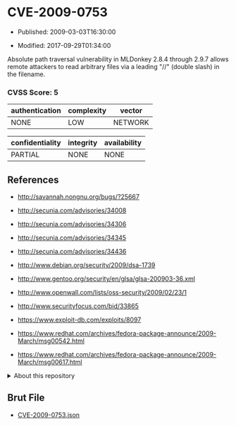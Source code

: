 # CVE-2009-0753

- Published: 2009-03-03T16:30:00

- Modified: 2017-09-29T01:34:00

Absolute path traversal vulnerability in MLDonkey 2.8.4 through 2.9.7 allows remote attackers to read arbitrary files via a leading "//" (double slash) in the filename.

### CVSS Score: **5**

| authentication | complexity | vector |
| --- | --- | --- |
| NONE | LOW | NETWORK |

| confidentiality | integrity | availability |
| --- | --- | --- |
| PARTIAL | NONE | NONE |

## References

* http://savannah.nongnu.org/bugs/?25667

* http://secunia.com/advisories/34008

* http://secunia.com/advisories/34306

* http://secunia.com/advisories/34345

* http://secunia.com/advisories/34436

* http://www.debian.org/security/2009/dsa-1739

* http://www.gentoo.org/security/en/glsa/glsa-200903-36.xml

* http://www.openwall.com/lists/oss-security/2009/02/23/1

* http://www.securityfocus.com/bid/33865

* https://www.exploit-db.com/exploits/8097

* https://www.redhat.com/archives/fedora-package-announce/2009-March/msg00542.html

* https://www.redhat.com/archives/fedora-package-announce/2009-March/msg00617.html

<details>
<summary>About this repository</summary> 

  This repository is part of the project [Live Hack CVE](https://github.com/Live-Hack-CVE). Main website can be found [www.live-hack.org](https://www.live-hack.org) 
  
  Made by [Sn0wAlice](https://github.com/Sn0wAlice) for the people that care about security and need to have a feed of the latest CVEs. Hope you enjoy it, don't forget to star the repo and follow me on [Twitter](https://twitter.com/Sn0wAlice) and [Github](https://github.com/Sn0wAlice). And that is my [personnal website](https://www.alice-snow.me/)

  - [Home Page](https://github.com/Live-Hack-CVE)
  - [Framework](https://github.com/Live-Hack-CVE/cve-framework)
  - [CVE database](https://github.com/Live-Hack-CVE/full_database)
  - [Changelog](https://github.com/Live-Hack-CVE/Changelog)
</details>

## Brut File

* [CVE-2009-0753.json](https://raw.githubusercontent.com/Live-Hack-CVE/full_database/main/cves/2009/CVE-2009-0753.json)


